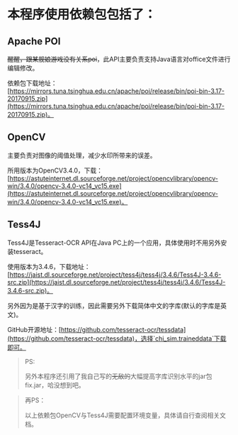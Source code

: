 # 本程序使用依赖包包括了：

## Apache POI		

~~醒醒，跟某舰娘游戏没有关系poi~~，此API主要负责支持Java语言对office文件进行编辑修改。

依赖包下载地址：[https://mirrors.tuna.tsinghua.edu.cn/apache/poi/release/bin/poi-bin-3.17-20170915.zip](https://mirrors.tuna.tsinghua.edu.cn/apache/poi/release/bin/poi-bin-3.17-20170915.zip)。



## OpenCV		

主要负责对图像的阈值处理，减少水印所带来的误差。

所用版本为OpenCV3.4.0，下载：[https://astuteinternet.dl.sourceforge.net/project/opencvlibrary/opencv-win/3.4.0/opencv-3.4.0-vc14_vc15.exe](https://astuteinternet.dl.sourceforge.net/project/opencvlibrary/opencv-win/3.4.0/opencv-3.4.0-vc14_vc15.exe)。



## Tess4J		

Tess4J是Tesseract-OCR API在Java PC上的一个应用，具体使用时不用另外安装tesseract。

使用版本为3.4.6，下载地址：[https://jaist.dl.sourceforge.net/project/tess4j/tess4j/3.4.6/Tess4J-3.4.6-src.zip](https://jaist.dl.sourceforge.net/project/tess4j/tess4j/3.4.6/Tess4J-3.4.6-src.zip)。



另外因为是基于汉字的训练，因此需要另外下载简体中文的字库(默认的字库是英文)。

GitHub开源地址：[https://github.com/tesseract-ocr/tessdata](https://github.com/tesseract-ocr/tessdata)，选择`chi_sim.traineddata`下载即可。



> PS:
>
> 另外本程序还引用了我自己写的~~无敌的~~大幅提高字库识别水平的jar包fix.jar，哈没想到吧。



> 再PS：
>
> 以上依赖包OpenCV与Tess4J需要配置环境变量，具体请自行查阅相关文档。

